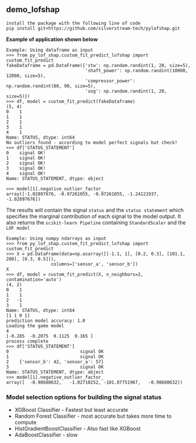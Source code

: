 ## demo_lofshap
    install the package with the following line of code
    pip install git+https://github.com/silverstream-tech/pylofshap.git
    
**Example of application shown below**

    
    Example: Using dataframe as input
    >>> from py_lof_shap.custom_fit_predict_lofshap import custom_fit_predict
    fakeDataframe = pd.DataFrame({'stw': np.random.randint(1, 20, size=5),
                                  'shaft_power': np.random.randint(10000, 12000, size=5),
                                  'compressor_power': np.random.randint(80, 90, size=5),
                                  'sog': np.random.randint(1, 20, size=5)})
    >>> df, model = custom_fit_predict(fakeDataframe)
    (5, 4)
    0    1
    1    1
    2    1
    3    1
    4    1
    Name: STATUS, dtype: int64
    No outliers found - according to model perfect signals but check!
    >>> df['STATUS_STATEMENT']
    0    signal OK!
    1    signal OK!
    2    signal OK!
    3    signal OK!
    4    signal OK!
    Name: STATUS_STATEMENT, dtype: object

    >>> model[1].negative_outlier_factor_
    array([-1.02897676, -0.97261055, -0.97261055, -1.24121937, -1.02897676])
    
The results will contain the signal `status` and the `status statement` which specifies the marginal contribution of 
each signal to the model output. It also returns the `scikit-learn Pipeline` containing 
`StandardScaler` and the `LOF model`

    
    Example: Using numpy ndarrays as input
    >>> from py_lof_shap.custom_fit_predict_lofshap import custom_fit_predict
    >>> X = pd.DataFrame(data=np.asarray([[-1.1, 1], [0.2, 0.3], [101.1, 200], [0.3, 0.5]]),
                     columns=['sensor_a', 'sensor_b'])
    X
    >>> df, model = custom_fit_predict(X, n_neighbors=2, contamination='auto')
    (4, 2)
    0    1
    1    1
    2   -1
    3    1
    Name: STATUS, dtype: int64
    [1 1 0 1]
    prediction model accuracy: 1.0
    Loading the game model
    4
    [-0.285  -0.2075  0.1125  0.165 ]
    process complete
    >>> df['STATUS_STATEMENT']
    0                           signal OK
    1                           signal OK
    2    {'sensor_b': 42, 'sensor_a': 57}
    3                           signal OK
    Name: STATUS_STATEMENT, dtype: object
    >>> model[1].negative_outlier_factor_
    array([  -0.98680632,   -1.02710252, -101.87751967,   -0.98680632])
    
    
### Model selection options for building the signal status
  - XGBoost Classifier - Fastest but least accurate
  - Random Forest Classifier - most accurate but takes more time to compute
  - HistGradientBoostClassifier - Also fast like XGBoost
  - AdaBoostClassifier - slow
